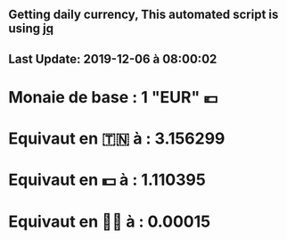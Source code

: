 ## Getting daily currency, This automated script is using [jq](https://stedolan.github.io/jq/)
## Last Update:  2019-12-06 à 08:00:02
 # Monaie de base : 1 "EUR" 💶 
 # Equivaut en 🇹🇳 à :  3.156299 
 # Equivaut en 💵 à : 1.110395
 # Equivaut en 🐱‍💻 à :  0.00015
